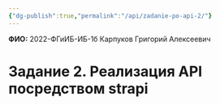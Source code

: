 ```yaml
---
{"dg-publish":true,"permalink":"/api/zadanie-po-api-2/"}
---
```


**ФИО:** 2022-ФГиИБ-ИБ-1б Карпуков Григорий Алексеевич
# Задание 2. Реализация API посредством strapi
